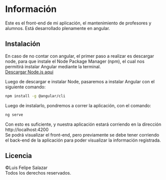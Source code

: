 # Información

Este es el front-end de mi aplicación, el mantenimiento de profesores y alumnos. Está desarrollado plenamente en angular.

## Instalación

En caso de no contar con angular, el primer paso a realizar es descargar node, para que instale el Node Package Manager (npm), el cual nos permitirá instalar Angular mediante la terminal.\
[Descargar Node.js aqui](https://nodejs.org/es/download/)

Luego de descargar e instalar Node, pasaremos a instalar Angular con el siguiente comando:

```bash
npm install -g @angular/cli
```
Luego de instalarlo, pondremos a correr la aplicación, con el comando:
```bash
ng serve
```
Con esto es suficiente, y nuestra aplicación estará corriendo en la dirección http://localhost:4200  
Se podrá visualizar el front-end, pero previamente se debe tener corriendo el back-end de la aplicación para poder visualizar la información registrada.



## Licencia
&copy;Luis Felipe Salazar\
Todos los derechos reservados.